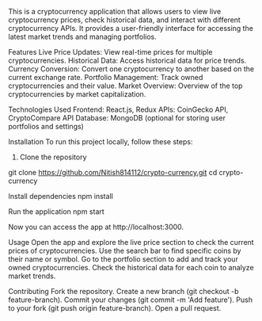 This is a cryptocurrency application that allows users to view live cryptocurrency prices, check historical data, and interact with different cryptocurrency APIs.
It provides a user-friendly interface for accessing the latest market trends and managing portfolios.

Features
Live Price Updates: View real-time prices for multiple cryptocurrencies.
Historical Data: Access historical data for price trends.
Currency Conversion: Convert one cryptocurrency to another based on the current exchange rate.
Portfolio Management: Track owned cryptocurrencies and their value.
Market Overview: Overview of the top cryptocurrencies by market capitalization.


Technologies Used
Frontend: React.js, Redux
APIs: CoinGecko API, CryptoCompare API
Database: MongoDB (optional for storing user portfolios and settings)

Installation
To run this project locally, follow these steps:

1. Clone the repository

git clone https://github.com/Nitish814112/crypto-currency.git
cd crypto-currency

Install dependencies
npm install

Run the application
npm start

Now you can access the app at http://localhost:3000.

Usage
Open the app and explore the live price section to check the current prices of cryptocurrencies.
Use the search bar to find specific coins by their name or symbol.
Go to the portfolio section to add and track your owned cryptocurrencies.
Check the historical data for each coin to analyze market trends.

Contributing
Fork the repository.
Create a new branch (git checkout -b feature-branch).
Commit your changes (git commit -m 'Add feature').
Push to your fork (git push origin feature-branch).
Open a pull request.
